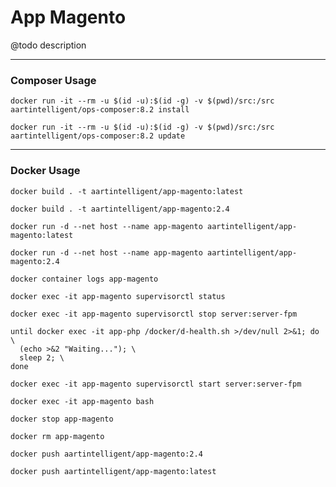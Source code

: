 # App Magento

@todo description

---

### Composer Usage

```shell
docker run -it --rm -u $(id -u):$(id -g) -v $(pwd)/src:/src aartintelligent/ops-composer:8.2 install
```

```shell
docker run -it --rm -u $(id -u):$(id -g) -v $(pwd)/src:/src aartintelligent/ops-composer:8.2 update
```

---

### Docker Usage

```shell
docker build . -t aartintelligent/app-magento:latest
```

```shell
docker build . -t aartintelligent/app-magento:2.4
```

```shell
docker run -d --net host --name app-magento aartintelligent/app-magento:latest
```

```shell
docker run -d --net host --name app-magento aartintelligent/app-magento:2.4
```

```shell
docker container logs app-magento
```

```shell
docker exec -it app-magento supervisorctl status
```

```shell
docker exec -it app-magento supervisorctl stop server:server-fpm
```

```shell
until docker exec -it app-php /docker/d-health.sh >/dev/null 2>&1; do \
  (echo >&2 "Waiting..."); \
  sleep 2; \
done
```

```shell
docker exec -it app-magento supervisorctl start server:server-fpm
```

```shell
docker exec -it app-magento bash
```

```shell
docker stop app-magento
```

```shell
docker rm app-magento
```

```shell
docker push aartintelligent/app-magento:2.4
```

```shell
docker push aartintelligent/app-magento:latest
```

